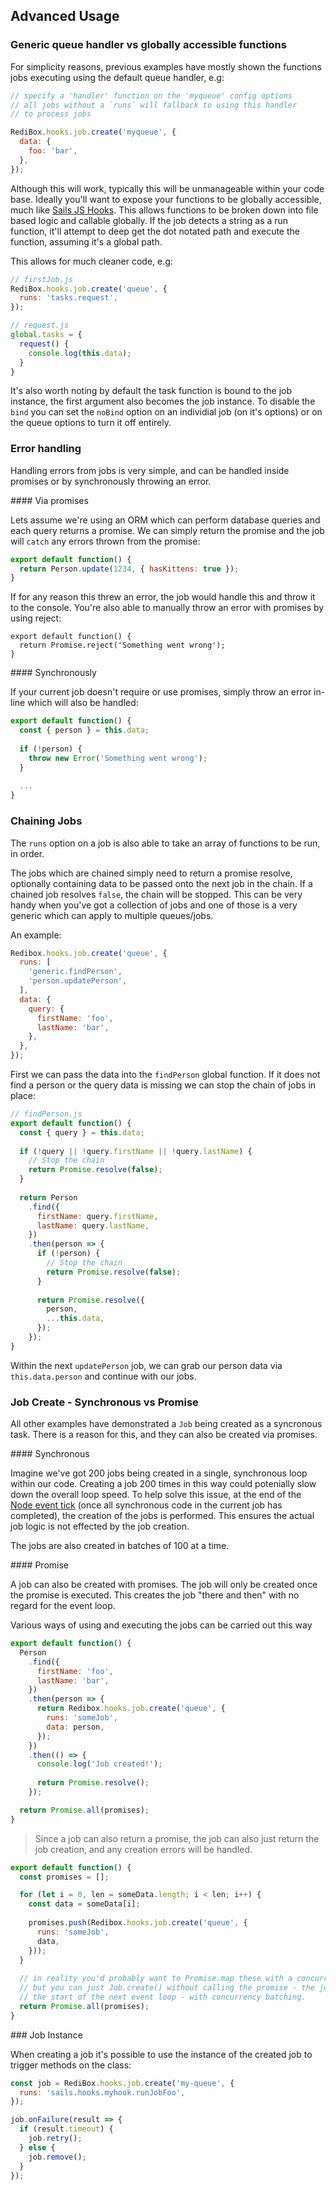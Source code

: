 ## Advanced Usage

### Generic queue handler vs globally accessible functions

For simplicity reasons, previous examples have mostly shown the functions jobs executing using the default queue handler, e.g:

```javascript
// specify a 'handler' function on the 'myqueue' config options
// all jobs without a `runs` will fallback to using this handler
// to process jobs

RediBox.hooks.job.create('myqueue', {
  data: {
    foo: 'bar',
  },
});
```

Although this will work, typically this will be unmanageable within your code base. Ideally you'll want to expose your functions
to be globally accessible, much like [Sails JS Hooks](http://sailsjs.org/documentation/concepts/extending-sails/hooks). This allows
functions to be broken down into file based logic and callable globally. If the job detects a string as a run function,
it'll attempt to deep get the dot notated path and execute the function, assuming it's a global path.

This allows for much cleaner code, e.g:

```javascript
// firstJob.js
RediBox.hooks.job.create('queue', {
  runs: 'tasks.request',
});
```

```javascript
// request.js
global.tasks = { 
  request() {
    console.log(this.data);
  }
}
```

It's also worth noting by default the task function is bound to the job instance, the first argument also becomes the job instance. To disable the `bind` you can set the `noBind` option on an individial job (on it's options) or on the queue options to turn it off entirely.

### Error handling

Handling errors from jobs is very simple, and can be handled inside promises or by synchronously throwing an error.

#### Via promises

Lets assume we're using an ORM which can perform database queries and each query returns a promise. We can simply return the promise and the job will `catch` any errors thrown from the promise:

```javascript
export default function() {
  return Person.update(1234, { hasKittens: true });
}
```

If for any reason this threw an error, the job would handle this and throw it to the console. You're also able to manually throw an error with promises by using reject:

```
export default function() {
  return Promise.reject('Something went wrong');
}
```

#### Synchronously

If your current job doesn't require or use promises, simply throw an error in-line which will also be handled:

```javascript
export default function() {
  const { person } = this.data;
  
  if (!person) {
    throw new Error('Something went wrong');
  }
  
  ...
}
```

### Chaining Jobs

The `runs` option on a job is also able to take an array of functions to be run, in order.

The jobs which are chained simply need to return a promise resolve, optionally containing data to be passed onto the next job in the chain. If a chained job resolves `false`, the chain will be stopped. This can be very handy when you've got a collection of jobs and one of those is a very generic which can apply to multiple queues/jobs.

An example:

```javascript
Redibox.hooks.job.create('queue', {
  runs: [
    'generic.findPerson',
    'person.updatePerson',
  ],
  data: {
    query: {
      firstName: 'foo',
      lastName: 'bar',
    },
  },
});
```

First we can pass the data into the `findPerson` global function. If it does not find a person or the query data is missing we can stop the chain of jobs in place:

```javascript
// findPerson.js
export default function() {
  const { query } = this.data;
  
  if (!query || !query.firstName || !query.lastName) {
    // Stop the chain
    return Promise.resolve(false);
  }
  
  return Person
    .find({
      firstName: query.firstName,
      lastName: query.lastName,
    })
    .then(person => {
      if (!person) {
        // Stop the chain
        return Promise.resolve(false);
      }
      
      return Promise.resolve({
        person,
        ...this.data,
      });
    });
}
```

Within the next `updatePerson` job, we can grab our person data via `this.data.person` and continue with our jobs.

### Job Create - Synchronous vs Promise

All other examples have demonstrated a `Job` being created as a syncronous task. There is a reason for this, and they can also be created via promises.

#### Synchronous

Imagine we've got 200 jobs being created in a single, synchronous loop within our code. Creating a job 200 times in 
this way could potenially slow down the overall loop speed. To help solve this issue, at the end of the [Node event tick](https://github.com/nodejs/node/blob/master/doc/topics/the-event-loop-timers-and-nexttick.md) (once all synchronous code in the current job has completed), the creation of the jobs is performed. This ensures the actual job logic is not 
effected by the job creation.

The jobs are also created in batches of 100 at a time.

#### Promise

A job can also be created with promises. The job will only be created once the promise is executed. This creates the job
"there and then" with no regard for the event loop. 

Various ways of using and executing the jobs can be carried out this way

```javascript
export default function() {
  Person
    .find({
      firstName: 'foo',
      lastName: 'bar',
    })
    .then(person => { 
      return Redibox.hooks.job.create('queue', {
        runs: 'someJob',
        data: person,
      });
    })
    .then(() => {
      console.log('Job created!');
      
      return Promise.resolve();
    });

  return Promise.all(promises);
}
```

> Since a job can also return a promise, the job can also just return the job creation, and any creation errors will be handled.

```javascript
export default function() {
  const promises = [];

  for (let i = 0, len = someData.length; i < len; i++) {
    const data = someData[i];
    
    promises.push(Redibox.hooks.job.create('queue', {
      runs: 'someJob',
      data,
    }));
  }
  
  // in reality you'd probably want to Promise.map these with a concurrency limit
  // but you can just Job.create() without calling the promise - the job hook will queue these for creating at 
  // the start of the next event loop - with concurrency batching.
  return Promise.all(promises);
}
```

### Job Instance

When creating a job it's possible to use the instance of the created job to trigger methods on the class:

```javascript
const job = RediBox.hooks.job.create('my-queue', {
  runs: 'sails.hooks.myhook.runJobFoo',
});

job.onFailure(result => {
  if (result.timeout) {
    job.retry();
  } else {
    job.remove();
  }
});
```
